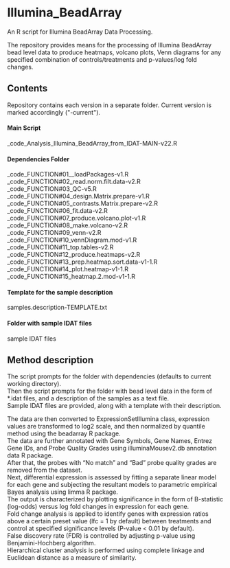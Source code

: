 # Illumina_BeadArray
An R script for Illumina BeadArray Data Processing.

The repository provides means for the processing of Illumina BeadArray bead level data to produce heatmaps, volcano plots, Venn diagrams for any specified combination of controls/treatments and p-values/log fold changes.

## Contents
Repository contains each version in a separate folder. Current version is marked accordingly ("-current").
#### Main Script
_code_Analysis_Illumina_BeadArray_from_IDAT-MAIN-v22.R

#### Dependencies Folder 
_code_FUNCTION#01__loadPackages-v1.R  
_code_FUNCTION#02_read.norm.filt.data-v2.R  
_code_FUNCTION#03_QC-v5.R  
_code_FUNCTION#04_design.Matrix.prepare-v1.R  
_code_FUNCTION#05_contrasts.Matrix.prepare-v2.R  
_code_FUNCTION#06_fit.data-v2.R  
_code_FUNCTION#07_produce.volcano.plot-v1.R  
_code_FUNCTION#08_make.volcano-v2.R  
_code_FUNCTION#09_venn-v2.R  
_code_FUNCTION#10_vennDiagram.mod-v1.R  
_code_FUNCTION#11_top.tables-v2.R  
_code_FUNCTION#12_produce.heatmaps-v2.R  
_code_FUNCTION#13_prep.heatmap.sort.data-v1-1.R  
_code_FUNCTION#14_plot.heatmap-v1-1.R  
_code_FUNCTION#15_heatmap.2.mod-v1-1.R  

#### Template for the sample description 
samples.description-TEMPLATE.txt

#### Folder with sample IDAT files
sample IDAT files

## Method description
The script prompts for the folder with dependencies (defaults to current working directory).  
Then the script prompts for the folder with bead level data in the form of *.idat files, and a description of the samples as a text file.  
Sample IDAT files are provided, along with a template with their description.
  
The data are then converted to ExpressionSetIllumina class, expression values are transformed to log2 scale, and then normalized by quantile method using the beadarray R package.  
The data are further annotated with Gene Symbols, Gene Names, Entrez Gene IDs, and Probe Quality Grades using illuminaMousev2.db annotation data R package.  
After that, the probes with “No match” and “Bad” probe quality grades are removed from the dataset.  
Next, differential expression is assessed by fitting a separate linear model for each gene and subjecting the resultant models to parametric empirical Bayes analysis using limma R package.  
The output is characterized by plotting significance in the form of B-statistic (log-odds) versus log fold changes in expression for each gene.  
Fold change analysis is applied to identify genes with expression ratios above a certain preset value (lfc = 1 by default) between treatments and control at specified significance levels (P-value < 0.01 by default).  
False discovery rate (FDR) is controlled by adjusting p-value using Benjamini-Hochberg algorithm.  
Hierarchical cluster analysis is performed using complete linkage and Euclidean distance as a measure of similarity. 

